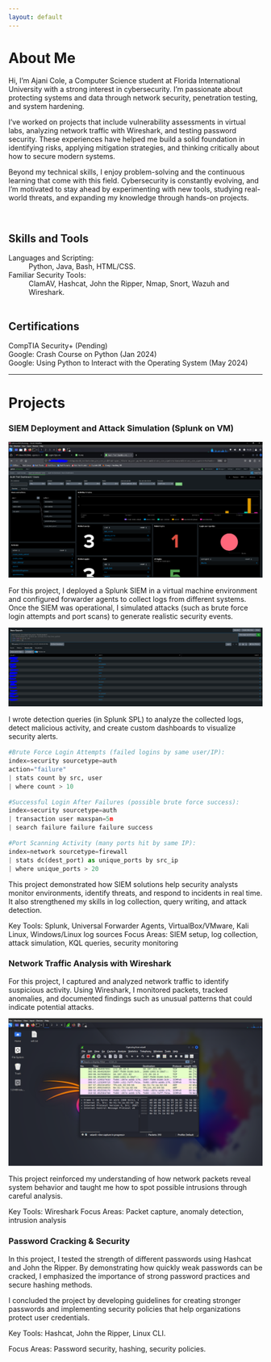 ```yaml
---
layout: default
---
```


# About Me

Hi, I’m Ajani Cole, a Computer Science student at Florida International University with a strong interest in cybersecurity. I’m passionate about protecting systems and data through network security, penetration testing, and system hardening.

I’ve worked on projects that include vulnerability assessments in virtual labs, analyzing network traffic with Wireshark, and testing password security. These experiences have helped me build a solid foundation in identifying risks, applying mitigation strategies, and thinking critically about how to secure modern systems.

Beyond my technical skills, I enjoy problem-solving and the continuous learning that come with this field. Cybersecurity is constantly evolving, and I’m motivated to stay ahead by experimenting with new tools, studying real-world threats, and expanding my knowledge through hands-on projects.

<br>

## Skills and Tools
<dt>Languages and Scripting:</dt>
<dd>Python, Java, Bash, HTML/CSS.</dd>
<dt>Familiar Security Tools:</dt>
<dd>ClamAV, Hashcat, John the Ripper, Nmap, Snort, Wazuh and Wireshark.</dd>
<br>

## Certifications
CompTIA Security+ (Pending)<br> 
Google: Crash Course on Python (Jan 2024)<br>
Google: Using Python to Interact with the Operating System (May 2024)
<br>

_________________________________________________


# Projects

### SIEM Deployment and Attack Simulation (Splunk on VM)
<img src="images/splunk_dashboard.PNG" alt="Project Screenshot" width="600">

For this project, I deployed a Splunk SIEM in a virtual machine environment and configured forwarder agents to collect logs from different systems. Once the SIEM was operational, I simulated attacks (such as brute force login attempts and port scans) to generate realistic security events.

<img src="images/plunk_search.PNG" alt="Project Screenshot" width="600">

I wrote detection queries (in Splunk SPL) to analyze the collected logs, detect malicious activity, and create custom dashboards to visualize security alerts.

```py
#Brute Force Login Attempts (failed logins by same user/IP):
index=security sourcetype=auth 
action="failure" 
| stats count by src, user 
| where count > 10

```
```py
#Successful Login After Failures (possible brute force success):
index=security sourcetype=auth 
| transaction user maxspan=5m 
| search failure failure failure success
```

```py
#Port Scanning Activity (many ports hit by same IP):
index=network sourcetype=firewall 
| stats dc(dest_port) as unique_ports by src_ip 
| where unique_ports > 20
```

This project demonstrated how SIEM solutions help security analysts monitor environments, identify threats, and respond to incidents in real time. It also strengthened my skills in log collection, query writing, and attack detection.

Key Tools: Splunk, Universal Forwarder Agents, VirtualBox/VMware, Kali Linux, Windows/Linux log sources
Focus Areas: SIEM setup, log collection, attack simulation, KQL queries, security monitoring


### Network Traffic Analysis with Wireshark

For this project, I captured and analyzed network traffic to identify suspicious activity. Using Wireshark, I monitored packets, tracked anomalies, and documented findings such as unusual patterns that could indicate potential attacks.

<img src="images/wireshark.PNG" alt="Project Screenshot" width="600">

This project reinforced my understanding of how network packets reveal system behavior and taught me how to spot possible intrusions through careful analysis.

Key Tools: Wireshark
Focus Areas: Packet capture, anomaly detection, intrusion analysis

### Password Cracking & Security

In this project, I tested the strength of different passwords using Hashcat and John the Ripper. By demonstrating how quickly weak passwords can be cracked, I emphasized the importance of strong password practices and secure hashing methods.

I concluded the project by developing guidelines for creating stronger passwords and implementing security policies that help organizations protect user credentials.

Key Tools: Hashcat, John the Ripper, Linux CLI.

Focus Areas: Password security, hashing, security policies.
